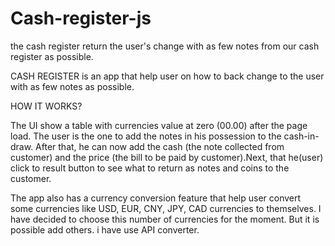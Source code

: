 # Cash-register-js
the cash register return the user's change with as few notes from our cash register as possible.

CASH REGISTER is an app that help user on how to back change to the user with as few notes as possible.

HOW IT WORKS?

The UI show a table with currencies value at zero (00.00) after the page load. The user is the one to add the notes in his possession to the cash-in-draw.
After that, he can now add the cash (the note collected from customer) and the price (the bill to be paid by customer).Next, that he(user)
click to result button to see what to return as notes and coins to the customer.

The app also has a currency conversion feature that help user convert some currencies like USD, EUR, CNY, JPY, CAD currencies to themselves. 
I have decided to choose this number of currencies for the moment. But it is possible add others. i have use API converter.


